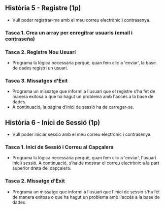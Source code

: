 
## Història 5 - Registre (1p)
- Vull poder registrar-me amb el meu correu electrònic i contrasenya.

### Tasca 1. Crea un array per enregitrar usuaris (email i contraseña)

### Tasca 2. Registre Nou Usuari
- Programa la lògica necessària perquè, quan fem clic a 'enviar', la base de dades registri un usuari.

### Tasca 3. Missatges d'Èxit
- Programa un missatge que informi a l'usuari que el registre s'ha fet de manera exitosa o que ha hagut un problema amb l'accés a la base de dades.
- A continuació, la pàgina d'inici de sessió ha de carregar-se.

## Història 6 - Inici de Sessió (1p)
- Vull poder iniciar sessió amb el meu correu electrònic i contrasenya.

### Tasca 1. Inici de Sessió i Correu al Capçalera
- Programa la lògica necessària perquè, quan fem clic a 'enviar', l'usuari iniciï sessió. A continuació, s'ha de mostrar el correu electrònic a la part superior dreta del capçalera.

### Tasca 2. Missatge d'Èxit
- Programa un missatge que informi a l'usuari que l'inici de sessió s'ha fet de manera exitosa o que ha hagut un problema amb l'accés a la base de dades.


